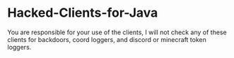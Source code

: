 # Hacked-Clients-for-Java
You are responsible for your use of the clients, I will not check any of these clients for backdoors, coord loggers, and discord or minecraft token loggers.
